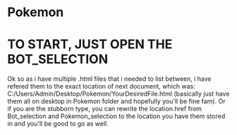 # Pokemon
# TO START, JUST OPEN THE BOT_SELECTION 
Ok so as i have multiple .html files that i needed to list between, i have refered them to the exact location of next document, which was: C:/Users/Admin/Desktop/Pokemon/YourDesiredFile.html (basically just have them all on desktop in Pokemon folder and hopefully you'll be fine fam). Or if you are the stubborn type, you can rewrite the location.href from Bot_selection and Pokemon_selection to the location you have them stored in and you'll be good to go as well.
